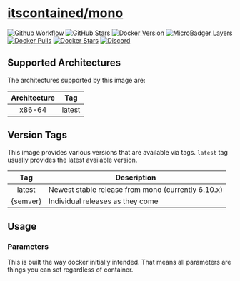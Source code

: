 # [itscontained/mono](https://github.com/itscontained/mono)
[![Github Workflow](https://img.shields.io/github/workflow/status/itscontained/mono/Check%20and%20Push?labelColor=555555&logoColor=ffffff&style=for-the-badge&logo=github)](https://github.com/itscontained/mono/actions?query=workflow%3A%22Check+and+Push%22)
[![GitHub Stars](https://img.shields.io/github/stars/itscontained/mono.svg?color=00E5D2&labelColor=555555&logoColor=ffffff&style=for-the-badge&logo=github)](https://github.com/itscontained/mono)
[![Docker Version](https://img.shields.io/docker/v/itscontained/mono.svg?sort=semver&color=00E5D2&labelColor=555555&logoColor=ffffff&style=for-the-badge&logo=docker)](https://hub.docker.com/r/itscontained/mono/tags)
[![MicroBadger Layers](https://img.shields.io/microbadger/layers/itscontained/mono.svg?color=00E5D2&labelColor=555555&logoColor=ffffff&style=for-the-badge&logo=docker)](https://microbadger.com/images/itscontained/mono)
[![Docker Pulls](https://img.shields.io/docker/pulls/itscontained/mono.svg?color=00E5D2&labelColor=555555&logoColor=ffffff&style=for-the-badge&label=pulls&logo=docker)](https://hub.docker.com/r/itscontained/mono)
[![Docker Stars](https://img.shields.io/docker/stars/itscontained/mono.svg?color=00E5D2&labelColor=555555&logoColor=ffffff&style=for-the-badge&label=stars&logo=docker)](https://hub.docker.com/r/itscontained/mono)
[![Discord](https://img.shields.io/discord/734273194818535474?color=00E5D2&labelColor=555555&logoColor=ffffff&style=for-the-badge&label=support&logo=discord)](https://hub.docker.com/r/itscontained/sonarr)

## Supported Architectures
The architectures supported by this image are:

| Architecture | Tag |
| :----: | --- |
| x86-64 | latest |

## Version Tags

This image provides various versions that are available via tags. `latest` tag usually provides the latest available version.

| Tag | Description |
| :----: | --- |
| latest | Newest stable release from mono (currently 6.10.x) |
| {semver} | Individual releases as they come |

## Usage
### Parameters
This is built the way docker initially intended. That means all parameters are things you can set regardless of container.